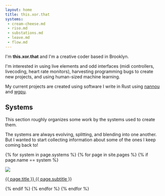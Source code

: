 ```yaml
---
layout: home
title: this.xor.that
systems:
 - cream-cheese.md
 - riso.md
 - substations.md
 - leave.md
 - flow.md
---
```


I'm **this.xor.that** and I'm a creative coder based in Brooklyn.

I'm interested in using live elements and odd interfaces (midi controllers, livecoding, heart rate monitors), harvesting programming bugs to create new projects, and using human-sized machine learning.

My current projects are created using software I write in Rust using [nannou](https://nannou.cc) and [wgpu](https://wgpu.rs).

## Systems

This section roughly organizes some work by the systems used to create them.

The systems are always evolving, splitting, and blending into one another. 
But I wanted to start collecting information about some of the ones I keep coming back to!

{% for system in page.systems %}
  {% for page in site.pages %}
    {% if page.name == system %}
<div class="cover-title">
<a href="{{ page.url }}">
<img class="fullwidth" src="{{ page.cover }}">
<p>{{ page.title }}
<span class="subtitle">{{ page.subtitle }}</span>
</p>
</a>
</div>
    {% endif %}
  {% endfor %}
{% endfor %}

